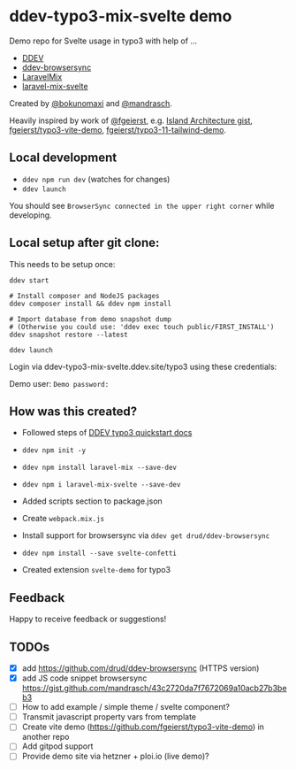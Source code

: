 # ddev-typo3-mix-svelte demo

Demo repo for Svelte usage in typo3 with help of ...

- [DDEV](https://github.com/drud/ddev)
- [ddev-browsersync](https://github.com/drud/ddev-browsersync)
- [LaravelMix](https://laravel-mix.com/)
- [laravel-mix-svelte](https://laravel-mix.com/extensions/svelte)

Created by [@bokunomaxi](https://github.com/bokunomaxi) and [@mandrasch](https://github.com/mandrasch).

Heavily inspired by work of [@fgeierst](https://gitgub.com/fgeierst), e.g. [Island Architecture gist](https://gist.github.com/fgeierst/4a36e80e9086ce5312e1c99a069bd41d), [fgeierst/typo3-vite-demo](https://github.com/fgeierst/typo3-vite-demo), [fgeierst/typo3-11-tailwind-demo](https://github.com/fgeierst/typo3-11-tailwind-demo).


## Local development

- `ddev npm run dev` (watches for changes)
- `ddev launch`

You should see `BrowserSync connected in the upper right corner` while developing.

## Local setup after git clone:

This needs to be setup once:

```
ddev start

# Install composer and NodeJS packages
ddev composer install && ddev npm install

# Import database from demo snapshot dump
# (Otherwise you could use: 'ddev exec touch public/FIRST_INSTALL')
ddev snapshot restore --latest

ddev launch
```

Login via ddev-typo3-mix-svelte.ddev.site/typo3 using these credentials:

Demo user: ``
Demo password: ``


## How was this created?

- Followed steps of [DDEV typo3 quickstart docs](https://ddev.readthedocs.io/en/latest/users/quickstart/#typo3)
- `ddev npm init -y`
- `ddev npm install laravel-mix --save-dev`
- `ddev npm i laravel-mix-svelte --save-dev`
- Added scripts section to package.json
- Create `webpack.mix.js`
- Install support for browsersync via `ddev get drud/ddev-browsersync`
- `ddev npm install --save svelte-confetti`

- Created extension `svelte-demo` for typo3


## Feedback

Happy to receive feedback or suggestions!

## TODOs

- [x] add https://github.com/drud/ddev-browsersync (HTTPS version)
- [x] add JS code snippet browsersync https://gist.github.com/mandrasch/43c2720da7f7672069a10acb27b3beb3
- [ ] How to add example / simple theme / svelte component?
- [ ] Transmit javascript property vars from template
- [ ] Create vite demo (https://github.com/fgeierst/typo3-vite-demo) in another repo
- [ ] Add gitpod support
- [ ] Provide demo site via hetzner + ploi.io (live demo)?
